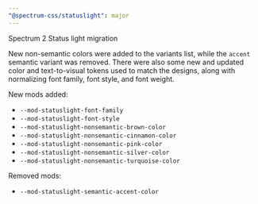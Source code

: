 ```yaml
---
"@spectrum-css/statuslight": major
---
```


Spectrum 2 Status light migration

New non-semantic colors were added to the variants list, while the `accent` semantic variant was removed. There were also some new and updated color and text-to-visual tokens used to match the designs, along with normalizing font family, font style, and font weight.

New mods added:

- `--mod-statuslight-font-family`
- `--mod-statuslight-font-style`
- `--mod-statuslight-nonsemantic-brown-color`
- `--mod-statuslight-nonsemantic-cinnamon-color`
- `--mod-statuslight-nonsemantic-pink-color`
- `--mod-statuslight-nonsemantic-silver-color`
- `--mod-statuslight-nonsemantic-turquoise-color`

Removed mods:

- `--mod-statuslight-semantic-accent-color`
